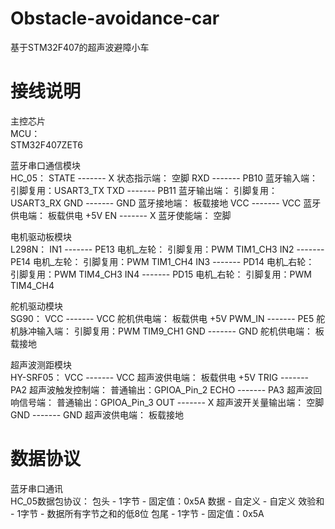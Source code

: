 # Obstacle-avoidance-car
 基于STM32F407的超声波避障小车

接线说明
===============================
主控芯片<br>
	MCU：<br>
		STM32F407ZET6

蓝牙串口通信模块<br>
	HC_05：
		STATE   -------     X       状态指示端：		空脚
		RXD     -------     PB10    蓝牙输入端：		引脚复用：USART3_TX
		TXD     -------     PB11    蓝牙输出端：		引脚复用：USART3_RX
		GND     -------     GND     蓝牙接地端：		板载接地
		VCC     -------     VCC     蓝牙供电端：		板载供电 +5V
		EN      -------     X       蓝牙使能端：		空脚

电机驱动板模块<br>
	L298N：
		IN1	-------	PE13	电机_左轮：	引脚复用：PWM	TIM1_CH3
		IN2	-------	PE14	电机_左轮：	引脚复用：PWM	TIM1_CH4
		IN3	-------	PD14	电机_右轮：	引脚复用：PWM	TIM4_CH3
		IN4	-------	PD15    电机_右轮：	引脚复用：PWM	TIM4_CH4

舵机驱动模块<br>
	SG90：
		VCC     ------- VCC 舵机供电端：        板载供电 +5V
		PWM_IN  ------- PE5 舵机脉冲输入端：    引脚复用：PWM   TIM9_CH1
		GND     ------- GND 舵机供电端：        板载接地

超声波测距模块<br>
	HY-SRF05：
		VCC     ------- VCC 超声波供电端：              板载供电 +5V
		TRIG    ------- PA2 超声波触发控制端：          普通输出：GPIOA_Pin_2
		ECHO    ------- PA3 超声波回响信号端：          普通输出：GPIOA_Pin_3
		OUT     ------- X   超声波开关量输出端：        空脚
		GND     ------- GND 超声波供电端：              板载接地

数据协议
===============================
蓝牙串口通讯<br>
	HC_05数据包协议：
		包头    -    1字节   -   固定值：0x5A
		数据    -    自定义  -   自定义
		效验和  -    1字节   -   数据所有字节之和的低8位
		包尾    -    1字节   -   固定值：0x5A
			
			
							
									
									
								
							

